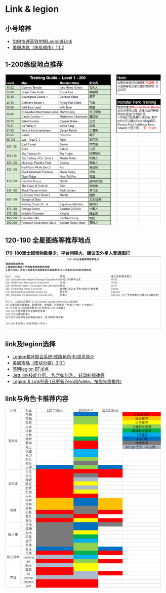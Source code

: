 # Link & legion

## 小号培养
* [如何快速高效地练Legion&Link](../../files/Link_Legion.pdf)
* [美服攻略（练级顺序）1.1.2](../../files/1.1.2.pdf)

## 1-200练级地点推荐
![](../../images/1-200.png)

## 120-190 全星图练等推荐地点
**170-180骑士团怪物数量少，平台间隔大，建议去外星人普通图打**
![](../../images/120-190.png)

## link及legion选择

* [Legion枫叶联合系统(改版角色卡)资讯简介](../../files/legionxiangjie.pdf)
* [美服攻略（模块分类）3.0.1](../../files/3.0.1.pdf)
* [简明legion BT加点](https://www.reddit.com/r/Maplestory/comments/chl55r/a_guide_to_the_newly_buffed_beast_tamer_class/)
* [Jett link技能介绍， 包含如何洗， 转动的规律等](https://www.bilibili.com/video/BV1St411D7fB?from=search&seid=14020173280875980909)
* [Legion & Link列表 (已更新Zero和Adele，按优先级排序)](https://docs.google.com/spreadsheets/d/1A5V3rfBvmuseP32r40PKxf66KYNVsF-pjE3vs9SfnKM/edit?usp=sharing)

## link与角色卡推荐内容
![](../../images/linkyujuesekatuijian.png)